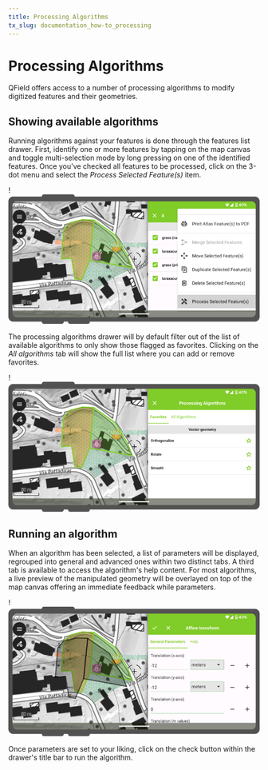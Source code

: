 ```yaml
---
title: Processing Algorithms
tx_slug: documentation_how-to_processing
---
```


# Processing Algorithms

QField offers access to a number of processing algorithms to modify digitized features and their geometries.

## Showing available algorithms

Running algorithms against your features is done through the features list drawer. First, identify one or more features by tapping on the map canvas and toggle multi-selection mode by long pressing on one of the identified features. Once you've checked all features to be processed, click on the 3-dot menu and select the _Process Selected Feature(s)_ item.

!![process selected features](../assets/images/process_selected_features.png "")

The processing algorithms drawer will by default filter out of the list of available algorithms to only show those flagged as favorites. Clicking on the _All algorithms_ tab will show the full list where you can add or remove favorites.

!![processing algorithms](../assets/images/processing_algorithms.png "")

## Running an algorithm

When an algorithm has been selected, a list of parameters will be displayed, regrouped into general and advanced ones within two distinct tabs. A third tab is available to access the algorithm's help content. For most algorithms, a live preview of the manipulated geometry will be overlayed on top of the map canvas offering an immediate feedback while parameters.

!![processing parameters](../assets/images/processing_parameters.png "")

Once parameters are set to your liking, click on the check button within the drawer's title bar to run the algorithm.
